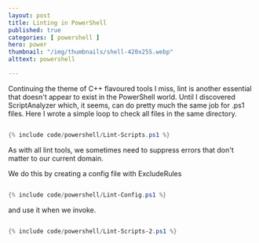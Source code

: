 ```yaml
---
layout: post
title: Linting in PowerShell
published: true 
categories: [ powershell ]
hero: power
thumbnail: "/img/thumbnails/shell-420x255.webp"
alttext: powershell

---
```


Continuing the theme of C++ flavoured tools I miss, lint is another essential that doesn't appear to exist in the PowerShell world. Until I discovered ScriptAnalyzer which, 
it seems, can do pretty much the same job for .ps1 files. Here I wrote a simple loop to check all files in the same directory. 

```powershell

{% include code/powershell/Lint-Scripts.ps1 %}

```

As with all lint tools, we sometimes need to suppress errors that don't matter to our current domain.
 
We do this by creating a config file with ExcludeRules 

```powershell

{% include code/powershell/Lint-Config.ps1 %}

```


and use it when we invoke. 

```powershell

{% include code/powershell/Lint-Scripts-2.ps1 %}

```
